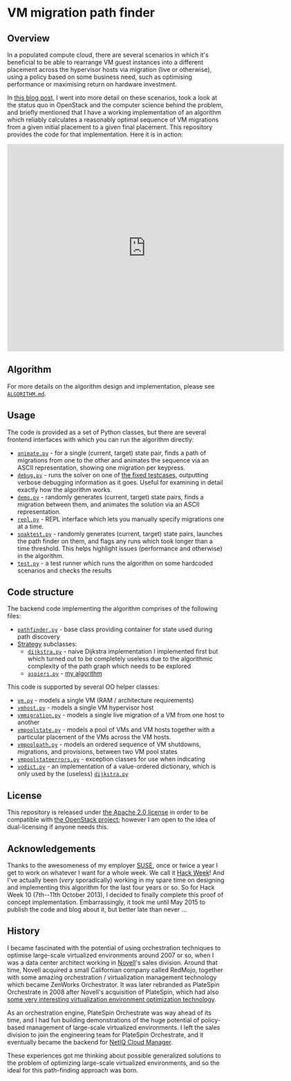 VM migration path finder
========================

Overview
--------

In a populated compute cloud, there are several scenarios in which
it's beneficial to be able to rearrange VM guest instances into a
different placement across the hypervisor hosts via migration (live or
otherwise), using a policy based on some business need, such as
optimising performance or maximising return on hardware investment.

In [this blog post](http://blog.adamspiers.org/cloud-rearrangement), I
went into more detail on these scenarios, took a look at the status
quo in OpenStack and the computer science behind the problem, and
briefly mentioned that I have a working implementation of an algorithm
which reliably calculates a reasonably optimal sequence of VM
migrations from a given initial placement to a given final placement.
This repository provides the code for that implementation.  Here it is
in action:

<iframe width="640" height="480" src="https://www.youtube.com/embed/aHK3UF3ffNg?rel=0" frameborder="0" allowfullscreen></iframe>

Algorithm
---------

For more details on the algorithm design and implementation, please
see [`ALGORITHM.md`](ALGORITHM.md).

Usage
-----

The code is provided as a set of Python classes, but there are several
frontend interfaces with which you can run the algorithm directly:

*   [`animate.py`](animate.py) - for a single (current, target) state pair, finds a
    path of migrations from one to the other and animates the
    sequence via an ASCII representation, showing one migration
    per keypress.
*   [`debug.py`](debug.py) - runs the solver on one of
    [the fixed testcases](testcases/fixed.py), outputting verbose debugging
    information as it goes.  Useful for examining in detail exactly how the
    algorithm works.
*   [`demo.py`](demo.py) - randomly generates (current, target) state pairs,
    finds a migration between them, and animates the solution via an ASCII
    representation.
*   [`repl.py`](repl.py) - REPL interface which lets you manually specify
    migrations one at a time.
*   [`soaktest.py`](soaktest.py) - randomly generates (current, target) state pairs, launches
    the path finder on them, and flags any runs which took longer
    than a time threshold.  This helps highlight issues
    (performance and otherwise) in the algorithm.
*   [`test.py`](test.py) - a test runner which runs the algorithm on
    some hardcoded scenarios and checks the results

Code structure
--------------

The backend code implementing the algorithm comprises of the following files:

*   [`pathfinder.py`](pathfinder.py) - base class providing container for
    state used during path discovery
*   [Strategy](http://en.wikipedia.org/wiki/Strategy_pattern) subclasses:
    *   [`dijkstra.py`](dijkstra.py) - naive Dijkstra implementation I
        implemented first but which turned out to be completely
        useless due to the algorithmic complexity of the path graph
        which needs to be explored
    *   [`aspiers.py`](aspiers.py) - [my algorithm](ALGORITHM.md)

This code is supported by several OO helper classes:

*    [`vm.py`](vm.py) - models a single VM (RAM / architecture requirements)
*    [`vmhost.py`](vmhost.py) - models a single VM hypervisor host
*    [`vmmigration.py`](vmmigration.py) - models a single live migration of a
     VM from one host to another
*    [`vmpoolstate.py`](vmpoolstate.py) - models a pool of VMs and VM hosts
     together with a particular placement of the VMs across the VM hosts.
*    [`vmpoolpath.py`](vmpoolpath.py) - models an ordered sequence of VM shutdowns,
     migrations, and provisions, between two VM pool states
*    [`vmpoolstateerrors.py`](vmpoolstateerrors.py) - exception classes
     for use when indicating
*    [`vodict.py`](vodict.py) - an implementation of a value-ordered dictionary,
     which is only used by the (useless) [`dijkstra.py`](dijkstra.py)

License
-------

This repository is released under [the Apache 2.0
license](http://www.apache.org/licenses/LICENSE-2.0.txt) in order to
be compatible with [the OpenStack
project](https://www.openstack.org/); however I am open to the idea of
dual-licensing if anyone needs this.

Acknowledgements
----------------

Thanks to the awesomeness of my employer [SUSE](http://www.suse.com/),
once or twice a year I get to work on whatever I want for a whole
week.  We call it [Hack Week]([https://hackweek.suse.com/])!  And I've
actually been (*very* sporadically) working in my spare time on
designing and implementing this algorithm for the last four years or
so.  So for Hack Week 10 (7th--11th October 2013), I decided to
finally complete this proof of concept implementation.  Embarrassingly,
it took me until May 2015 to publish the code and blog about it, but
better late than never ...

History
-------

I became fascinated with the potential of using orchestration
techniques to optimise large-scale virtualized environments around
2007 or so, when I was a data center architect working in
[Novell](https://www.novell.com/home/)'s sales division.  Around that
time, Novell acquired a small Californian company called RedMojo,
together with some amazing orchestration / virtualization management
technology which became ZenWorks Orchestrator.  It was later rebranded
as PlateSpin Orchestrate in 2008 after Novell's acquisition of
PlateSpin, which had also [some very interesting virtualization
environment optimization
technology](https://www.netiq.com/products/recon/).  

As an orchestration engine, PlateSpin Orchestrate was way ahead of its
time, and I had fun building demonstrations of the huge potential of
policy-based management of large-scale virtualized environments.  I
left the sales division to join the engineering team for PlateSpin
Orchestrate, and it eventually became the backend for [NetIQ Cloud
Manager](https://www.netiq.com/products/cloud-manager/).

These experiences got me thinking about possible generalized solutions
to the problem of optimizing large-scale virtualized environments,
and so the ideal for this path-finding approach was born.
